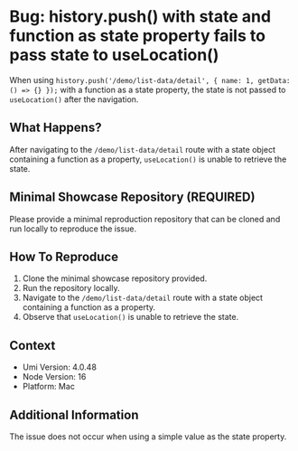 # Bug: history.push() with state and function as state property fails to pass state to useLocation()

When using `history.push('/demo/list-data/detail', { name: 1, getData: () => {} });` with a function as a state property, the state is not passed to `useLocation()` after the navigation.

## What Happens?

After navigating to the `/demo/list-data/detail` route with a state object containing a function as a property, `useLocation()` is unable to retrieve the state.

## Minimal Showcase Repository (REQUIRED)

Please provide a minimal reproduction repository that can be cloned and run locally to reproduce the issue.

## How To Reproduce

1. Clone the minimal showcase repository provided.
2. Run the repository locally.
3. Navigate to the `/demo/list-data/detail` route with a state object containing a function as a property.
4. Observe that `useLocation()` is unable to retrieve the state.

## Context

- Umi Version: 4.0.48
- Node Version: 16
- Platform: Mac

## Additional Information

The issue does not occur when using a simple value as the state property.
